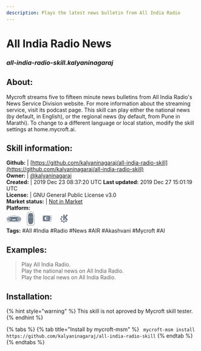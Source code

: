 ```yaml
---
description: Plays the latest news bulletin from All India Radio
---
```


# All India Radio News  
### _all-india-radio-skill.kalyaninagaraj_  
## About:  
Mycroft streams five to fifteen minute news bulletins from All India Radio's News Service Division website. For more information about the streaming service, visit its podcast page.
This skill can play either the national news (by default, in English), or the regional news (by default, from Pune in Marathi). To change to a different language or local station, modify the skill settings at home.mycroft.ai.

## Skill information:  
**Github:** | [https://github.com/kalyaninagaraj/all-india-radio-skill](https://github.com/kalyaninagaraj/all-india-radio-skill)  
**Owner:** | [@kalyaninagaraj](https://github.com/kalyaninagaraj)  
**Created:** | 2019 Dec 23 08:37:20 UTC  **Last updated:** 2019 Dec 27 15:01:19 UTC  
**License:** | GNU General Public License v3.0  
**Market status:** | [Not in Market](https://market.mycroft.ai/skill/)  
**Platform:**  
 ![Mark I](../.gitbook/assets/mark-1-icon.png)  ![Mark II](../.gitbook/assets/mark-2-icon.png)  ![Picroft](../.gitbook/assets/picroft-icon.png)  ![plasmoid](../.gitbook/assets/kde.png)   
**Tags:** \#All \#India \#Radio \#News \#AIR \#Akashvani \#Mycroft \#AI   
## Examples:  
> Play All India Radio.  
> Play the national news on All India Radio.  
> Play the local news on All India Radio.  
  
## Installation:  
{% hint style="warning" %}
This skill is not aproved by Mycroft skill tester.
{% endhint %}
    
{% tabs %}
{% tab title="Install by mycroft-msm" %}
``` mycroft-msm install https://github.com/kalyaninagaraj/all-india-radio-skill```
{% endtab %}
  {% endtabs %}
  